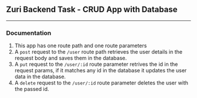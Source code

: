 ## Zuri Backend Task - CRUD App with Database
_____
### Documentation
1. This app has one route path and one route parameters 
2. A `post` request to the `/user` route path retrieves the user details in the request body and saves them in the database.
3. A `put` request to the `/user/:id` route parameter retrives the id in the request params, if it matches any id in the database it updates the user data in the database.
4. A `delete` request to the `/user/:id` route parameter deletes the user with the passed id.